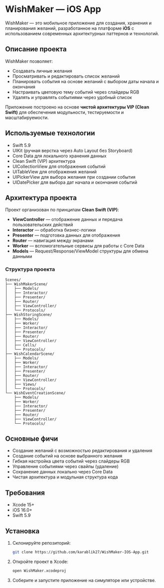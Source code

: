 # WishMaker — iOS App

WishMaker — это мобильное приложение для создания, хранения и планирования желаний, разработанное на платформе **iOS** с использованием современных архитектурных паттернов и технологий.

## Описание проекта

WishMaker позволяет:
- Создавать личные желания
- Просматривать и редактировать список желаний
- Планировать события на основе желаний с выбором даты начала и окончания
- Настраивать цветовую тему событий через слайдеры RGB
- Удалять и управлять событиями через удобный список

Приложение построено на основе **чистой архитектуры VIP (Clean Swift)** для обеспечения модульности, тестируемости и масштабируемости.

## Используемые технологии

- Swift 5.9
- UIKit (ручная верстка через Auto Layout без Storyboard)
- Core Data для локального хранения данных
- Clean Swift (VIP) архитектура
- UICollectionView для отображения событий
- UITableView для отображения желаний
- UIPickerView для выбора желания при создании события
- UIDatePicker для выбора дат начала и окончания событий

## Архитектура проекта

Проект организован по принципам **Clean Swift (VIP)**:
- **ViewController** — отображение данных и передача пользовательских действий
- **Interactor** — обработка бизнес-логики
- **Presenter** — подготовка данных для отображения
- **Router** — навигация между экранами
- **Worker** — вспомогательные сервисы для работы с Core Data
- **Models** — Request/Response/ViewModel структуры для обмена данными

### Структура проекта

```
Scenes/
├── WishMakerScene/
│   ├── Models/
│   ├── Interactor/
│   ├── Presenter/
│   ├── Router/
│   ├── ViewController/
│   └── Protocols/
├── WishStoringScene/
│   ├── Models/
│   ├── Worker/
│   ├── Interactor/
│   ├── Presenter/
│   ├── Router/
│   ├── ViewController/
│   ├── Cells/
│   └── Protocols/
├── WishCalendarScene/
│   ├── Models/
│   ├── Worker/
│   ├── Interactor/
│   ├── Presenter/
│   ├── Router/
│   ├── ViewController/
│   ├── Views/
│   └── Protocols/
└── WishEventCreationScene/
    ├── Models/
    ├── Worker/
    ├── Interactor/
    ├── Presenter/
    ├── Router/
    ├── ViewController/
    └── Protocols/
```

## Основные фичи

- Создание желаний с возможностью редактирования и удаления
- Создание событий на основе выбранного желания
- Гибкая настройка цвета событий через слайдеры RGB
- Управление событиями через свайпы (удаление)
- Сохранение данных локально через Core Data
- Чистая архитектура и модульная структура кода

## Требования

- Xcode 15+
- iOS 16.0+
- Swift 5.9

## Установка

1. Склонируйте репозиторий:
    ```bash
    git clone https://github.com/karablik27/WishMaker-IOS-App.git
    ```

2. Откройте проект в Xcode:
    ```bash
    open WishMaker.xcodeproj
    ```

3. Соберите и запустите приложение на симуляторе или устройстве.
